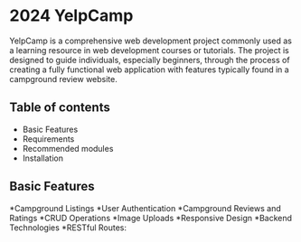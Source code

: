# 2024 YelpCamp
YelpCamp is a comprehensive web development project commonly used as a learning resource in web development courses or tutorials. The project is designed to guide individuals, especially beginners, through the process of creating a fully functional web application with features typically found in a campground review website. 

## Table of contents
- Basic Features
- Requirements
- Recommended modules
- Installation

## Basic Features
*Campground Listings
*User Authentication
*Campground Reviews and Ratings
*CRUD Operations
*Image Uploads
*Responsive Design
*Backend Technologies
*RESTful Routes:
